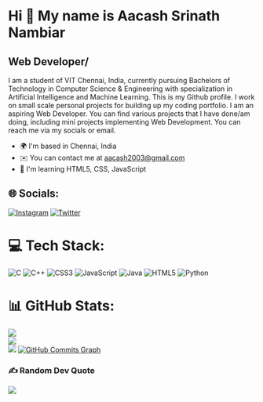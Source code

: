 Hi 👋 My name is Aacash Srinath Nambiar
=======================================

Web Developer/
--------------------------------

I am a student of VIT Chennai, India, currently pursuing Bachelors of Technology in Computer Science & Engineering with specialization in Artificial Intelligence and Machine Learning. This is my Github profile. I work on small scale personal projects for building up my coding portfolio. I am an aspiring Web Developer. You can find various projects that I have done/am doing, including mini projects implementing Web Development. You can reach me via my socials or email.

* 🌍  I'm based in Chennai, India
* ✉️  You can contact me at [aacash2003@gmail.com](mailto:aacash2003@gmail.com)
* 🧠  I'm learning HTML5, CSS, JavaScript


## 🌐 Socials:
[![Instagram](https://img.shields.io/badge/Instagram-%23E4405F.svg?logo=Instagram&logoColor=white)](https://instagram.com/aacash.srinath) [![Twitter](https://img.shields.io/badge/Twitter-%231DA1F2.svg?logo=Twitter&logoColor=white)](https://twitter.com/Aacash_S) 

# 💻 Tech Stack:
![C](https://img.shields.io/badge/c-%2300599C.svg?style=flat&logo=c&logoColor=white) ![C++](https://img.shields.io/badge/c++-%2300599C.svg?style=flat&logo=c%2B%2B&logoColor=white) ![CSS3](https://img.shields.io/badge/css3-%231572B6.svg?style=flat&logo=css3&logoColor=white) ![JavaScript](https://img.shields.io/badge/javascript-%23323330.svg?style=flat&logo=javascript&logoColor=%23F7DF1E) ![Java](https://img.shields.io/badge/java-%23ED8B00.svg?style=flat&logo=java&logoColor=white) ![HTML5](https://img.shields.io/badge/html5-%23E34F26.svg?style=flat&logo=html5&logoColor=white) ![Python](https://img.shields.io/badge/python-3670A0?style=flat&logo=python&logoColor=ffdd54)
# 📊 GitHub Stats:
![](https://github-readme-stats.vercel.app/api?username=Aacash-Srinath&theme=gotham&hide_border=false&include_all_commits=true&count_private=true)<br/>
![](https://github-readme-streak-stats.herokuapp.com/?user=Aacash-Srinath&theme=gotham&hide_border=false)<br/>
![](https://github-readme-stats.vercel.app/api/top-langs/?username=Aacash-Srinath&theme=gotham&hide_border=false&include_all_commits=true&count_private=true&layout=compact)
<a href="http://www.github.com/Aacash-Srinath"><img src="https://github-readme-activity-graph.cyclic.app/graph?username=Aacash-Srinath&bg_color=0c1014&color=ffffff&line=0891b2&point=ffffff&area_color=1c1917&area=true&hide_border=false&custom_title=GitHub%20Commits%20Graph" alt="GitHub Commits Graph" /></a>

### ✍️ Random Dev Quote
![](https://quotes-github-readme.vercel.app/api?type=horizontal&theme=dark)

<!-- Proudly created with GPRM ( https://gprm.itsvg.in ) -->
